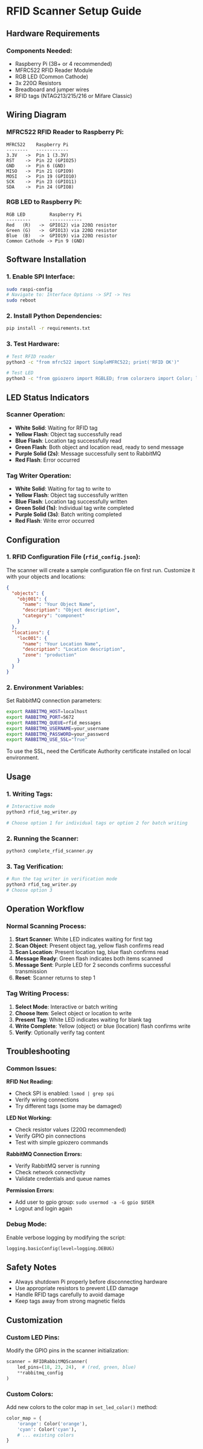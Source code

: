 # RFID Scanner Setup Guide

## Hardware Requirements

### Components Needed:
- Raspberry Pi (3B+ or 4 recommended)
- MFRC522 RFID Reader Module
- RGB LED (Common Cathode)
- 3x 220Ω Resistors
- Breadboard and jumper wires
- RFID tags (NTAG213/215/216 or Mifare Classic)

## Wiring Diagram

### MFRC522 RFID Reader to Raspberry Pi:
```
MFRC522    Raspberry Pi
--------   ------------
3.3V   ->  Pin 1 (3.3V)
RST    ->  Pin 22 (GPIO25)
GND    ->  Pin 6 (GND)
MISO   ->  Pin 21 (GPIO9)
MOSI   ->  Pin 19 (GPIO10)
SCK    ->  Pin 23 (GPIO11)
SDA    ->  Pin 24 (GPIO8)
```

### RGB LED to Raspberry Pi:
```
RGB LED         Raspberry Pi
---------       ------------
Red   (R)   ->  GPIO12) via 220Ω resistor
Green (G)   ->  GPIO13) via 220Ω resistor
Blue  (B)   ->  GPIO19) via 220Ω resistor
Common Cathode -> Pin 9 (GND)
```

## Software Installation

### 1. Enable SPI Interface:
```bash
sudo raspi-config
# Navigate to: Interface Options -> SPI -> Yes
sudo reboot
```

### 2. Install Python Dependencies:
```bash
pip install -r requirements.txt
```

### 3. Test Hardware:
```bash
# Test RFID reader
python3 -c "from mfrc522 import SimpleMFRC522; print('RFID OK')"

# Test LED
python3 -c "from gpiozero import RGBLED; from colorzero import Color; led = RGBLED(2,3,4); led.color = Color('red'); print('LED OK')"
```

## LED Status Indicators

### Scanner Operation:
- **White Solid**: Waiting for RFID tag
- **Yellow Flash**: Object tag successfully read
- **Blue Flash**: Location tag successfully read
- **Green Flash**: Both object and location read, ready to send message
- **Purple Solid (2s)**: Message successfully sent to RabbitMQ
- **Red Flash**: Error occurred

### Tag Writer Operation:
- **White Solid**: Waiting for tag to write to
- **Yellow Flash**: Object tag successfully written
- **Blue Flash**: Location tag successfully written
- **Green Solid (1s)**: Individual tag write completed
- **Purple Solid (3s)**: Batch writing completed
- **Red Flash**: Write error occurred

## Configuration

### 1. RFID Configuration File (`rfid_config.json`):
The scanner will create a sample configuration file on first run. Customize it with your objects and locations:

```json
{
  "objects": {
    "obj001": {
      "name": "Your Object Name",
      "description": "Object description",
      "category": "component"
    }
  },
  "locations": {
    "loc001": {
      "name": "Your Location Name",
      "description": "Location description",
      "zone": "production"
    }
  }
}
```

### 2. Environment Variables:
Set RabbitMQ connection parameters:

```bash
export RABBITMQ_HOST=localhost
export RABBITMQ_PORT=5672
export RABBITMQ_QUEUE=rfid_messages
export RABBITMQ_USERNAME=your_username
export RABBITMQ_PASSWORD=your_password
export RABBITMQ_USE_SSL="True"
```

To use the SSL, need the Certificate Authority certificate installed on local environment.

## Usage

### 1. Writing Tags:
```bash
# Interactive mode
python3 rfid_tag_writer.py

# Choose option 1 for individual tags or option 2 for batch writing
```

### 2. Running the Scanner:
```bash
python3 complete_rfid_scanner.py
```

### 3. Tag Verification:
```bash
# Run the tag writer in verification mode
python3 rfid_tag_writer.py
# Choose option 3
```

## Operation Workflow

### Normal Scanning Process:
1. **Start Scanner**: White LED indicates waiting for first tag
2. **Scan Object**: Present object tag, yellow flash confirms read
3. **Scan Location**: Present location tag, blue flash confirms read
4. **Message Ready**: Green flash indicates both items scanned
5. **Message Sent**: Purple LED for 2 seconds confirms successful transmission
6. **Reset**: Scanner returns to step 1

### Tag Writing Process:
1. **Select Mode**: Interactive or batch writing
2. **Choose Item**: Select object or location to write
3. **Present Tag**: White LED indicates waiting for blank tag
4. **Write Complete**: Yellow (object) or blue (location) flash confirms write
5. **Verify**: Optionally verify tag content

## Troubleshooting

### Common Issues:

**RFID Not Reading:**
- Check SPI is enabled: `lsmod | grep spi`
- Verify wiring connections
- Try different tags (some may be damaged)

**LED Not Working:**
- Check resistor values (220Ω recommended)
- Verify GPIO pin connections
- Test with simple gpiozero commands

**RabbitMQ Connection Errors:**
- Verify RabbitMQ server is running
- Check network connectivity
- Validate credentials and queue names

**Permission Errors:**
- Add user to gpio group: `sudo usermod -a -G gpio $USER`
- Logout and login again

### Debug Mode:
Enable verbose logging by modifying the script:
```python
logging.basicConfig(level=logging.DEBUG)
```

## Safety Notes

- Always shutdown Pi properly before disconnecting hardware
- Use appropriate resistors to prevent LED damage
- Handle RFID tags carefully to avoid damage
- Keep tags away from strong magnetic fields

## Customization

### Custom LED Pins:
Modify the GPIO pins in the scanner initialization:
```python
scanner = RFIDRabbitMQScanner(
    led_pins=(18, 23, 24),  # (red, green, blue)
    **rabbitmq_config
)
```

### Custom Colors:
Add new colors to the color map in `set_led_color()` method:
```python
color_map = {
    'orange': Color('orange'),
    'cyan': Color('cyan'),
    # ... existing colors
}
